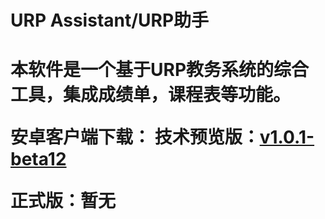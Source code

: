 <h1>URP Assistant/URP助手<h1>
  
本软件是一个基于URP教务系统的综合工具，集成成绩单，课程表等功能。

安卓客户端下载：
技术预览版：<a href="http://www.utopiaxc.com/Version_Control/URPAssistant_debug.apk">v1.0.1-beta12<a>
  
正式版：暂无




















